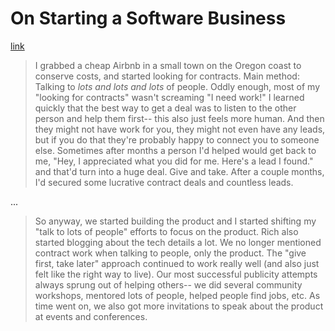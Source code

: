 # On Starting a Software Business

[link](http://stephaniehurlburt.com/blog/2017/6/24/on-starting-a-software-business)

>I grabbed a cheap Airbnb in a small town on the Oregon coast to conserve costs, and started looking for contracts. Main method: Talking to *lots and lots and lots* of people. Oddly enough, most of my "looking for contracts" wasn't screaming "I need work!" I learned quickly that the best way to get a deal was to listen to the other person and help them first-- this also just feels more human. And then they might not have work for you, they might not even have any leads, but if you do that they're probably happy to connect you to someone else. Sometimes after months a person I'd helped would get back to me, "Hey, I appreciated what you did for me. Here's a lead I found." and that'd turn into a huge deal. Give and take. After a couple months, I'd secured some lucrative contract deals and countless leads.

...

>So anyway, we started building the product and I started shifting my "talk to lots of people" efforts to focus on the product. Rich also started blogging about the tech details a lot. We no longer mentioned contract work when talking to people, only the product. The "give first, take later" approach continued to work really well (and also just felt like the right way to live). Our most successful publicity attempts always sprung out of helping others-- we did several community workshops, mentored lots of people, helped people find jobs, etc. As time went on, we also got more invitations to speak about the product at events and conferences.
